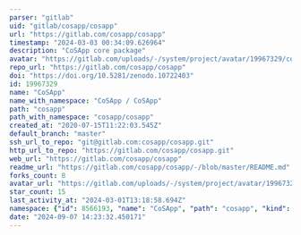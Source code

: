 ```yaml
---
parser: "gitlab"
uid: "gitlab/cosapp/cosapp"
url: "https://gitlab.com/cosapp/cosapp"
timestamp: "2024-03-03 00:34:09.626964"
description: "CoSApp core package"
avatar: "https://gitlab.com/uploads/-/system/project/avatar/19967329/cosapp_web.png"
repo_url: "https://gitlab.com/cosapp/cosapp"
doi: "https://doi.org/10.5281/zenodo.10722403"
id: 19967329
name: "CoSApp"
name_with_namespace: "CoSApp / CoSApp"
path: "cosapp"
path_with_namespace: "cosapp/cosapp"
created_at: "2020-07-15T11:22:03.545Z"
default_branch: "master"
ssh_url_to_repo: "git@gitlab.com:cosapp/cosapp.git"
http_url_to_repo: "https://gitlab.com/cosapp/cosapp.git"
web_url: "https://gitlab.com/cosapp/cosapp"
readme_url: "https://gitlab.com/cosapp/cosapp/-/blob/master/README.md"
forks_count: 8
avatar_url: "https://gitlab.com/uploads/-/system/project/avatar/19967329/cosapp_web.png"
star_count: 15
last_activity_at: "2024-03-01T13:18:58.694Z"
namespace: {"id": 8566193, "name": "CoSApp", "path": "cosapp", "kind": "group", "full_path": "cosapp", "parent_id": null, "avatar_url": "/uploads/-/system/group/avatar/8566193/cosapp_web.png", "web_url": "https://gitlab.com/groups/cosapp"}
date: "2024-09-07 14:23:32.450171"
---
```

